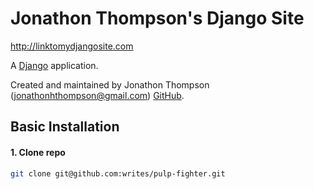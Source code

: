 # Jonathon Thompson's Django Site

http://linktomydjangosite.com

A [Django](https://docs.djangoproject.com) application.

Created and maintained by Jonathon Thompson (jonathonhthompson@gmail.com) [GitHub](https://github.com/writes/).

## Basic Installation

#### 1. Clone repo

```bash
git clone git@github.com:writes/pulp-fighter.git
```

